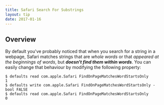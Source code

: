 ```yaml
---
title: Safari Search For Substrings
layout: tip
date: 2017-01-16
---
```


## Overview

By default you've probably noticed that when you search for a string in a webpage, Safari matches strings that are _whole words_ or that _appeared at the beginnings of words_, but **_doesn't find them within words_**. You can easily change that behaviour by modifying the following property:
```
$ defaults read com.apple.Safari FindOnPageMatchesWordStartsOnly
1
$ defaults write com.apple.Safari FindOnPageMatchesWordStartsOnly -bool FALSE
$ defaults read com.apple.Safari FindOnPageMatchesWordStartsOnly
0
```
